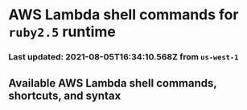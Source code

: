 # AWS Lambda shell commands for `ruby2.5` runtime
### Last updated: 2021-08-05T16:34:10.568Z from `us-west-1`

## Available AWS Lambda shell commands, shortcuts, and syntax


